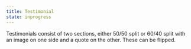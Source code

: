 ```yaml
---
title: Testimonial
state: inprogress
---
```


Testimonials consist of two sections, either 50/50 split or 60/40 split with an image on one side and a quote on the other. These can be flipped.